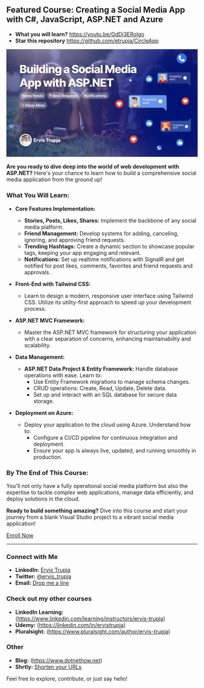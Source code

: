 ## Featured Course: **Creating a Social Media App with C#, JavaScript, ASP.NET and Azure**

- **What you will learn?**  https://youtu.be/GdDj3ERolgo
- **Star this repository** https://github.com/etrupja/CircleApp

[![Course Image](github-dnh-course.jpg)](https://shrtly.net/dnh)

**Are you ready to dive deep into the world of web development with ASP.NET?** Here's your chance to learn how to build a comprehensive social media application from the ground up!

### What You Will Learn:

- **Core Features Implementation:**
  - **Stories, Posts, Likes, Shares:** Implement the backbone of any social media platform.
  - **Friend Management:** Develop systems for adding, canceling, ignoring, and approving friend requests.
  - **Trending Hashtags:** Create a dynamic section to showcase popular tags, keeping your app engaging and relevant.
  - **Notifications:** Set up realtime notifications with SignalR and get notified for post likes, comments, favorites and friend requests and approvals.

- **Front-End with Tailwind CSS:**
  - Learn to design a modern, responsive user interface using Tailwind CSS. Utilize its utility-first approach to speed up your development process.

- **ASP.NET MVC Framework:**
  - Master the ASP.NET MVC framework for structuring your application with a clear separation of concerns, enhancing maintainability and scalability.

- **Data Management:**
  - **ASP.NET Data Project & Entity Framework:** Handle database operations with ease. Learn to:
    - Use Entity Framework migrations to manage schema changes.
    - CRUD operations: Create, Read, Update, Delete data.
    - Set up and interact with an SQL database for secure data storage.

- **Deployment on Azure:**
  - Deploy your application to the cloud using Azure. Understand how to:
    - Configure a CI/CD pipeline for continuous integration and deployment.
    - Ensure your app is always live, updated, and running smoothly in production.

### By The End of This Course:

You'll not only have a fully operational social media platform but also the expertise to tackle complex web applications, manage data efficiently, and deploy solutions in the cloud.

**Ready to build something amazing?** Dive into this course and start your journey from a blank Visual Studio project to a vibrant social media application!

[Enroll Now](#) 

---

### Connect with Me

- **LinkedIn:** [Ervis Trupja](https://al.linkedin.com/in/ervistrupja)
- **Twitter:** [@ervis_trupja](https://x.com/ervis_trupja)
- **Email:** [Drop me a line](mailto:ervistrupja@outlook.com)

### Check out my other courses

- **LinkedIn Learning:** (https://www.linkedin.com/learning/instructors/ervis-trupja)
- **Udemy:** (https://linkedin.com/in/ervistrupja)
- **Pluralsight:** (https://www.pluralsight.com/author/ervis-trupja)

### Other

- **Blog:** (https://www.dotnethow.net)
- **Shrtly:** [Shorten your URLs](https://shrtly.net)

Feel free to explore, contribute, or just say hello!
